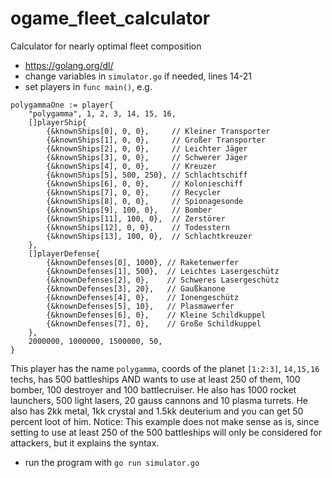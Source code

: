 # ogame_fleet_calculator
Calculator for nearly optimal fleet composition

- https://golang.org/dl/
- change variables in `simulator.go` if needed, lines 14-21
- set players in `func main()`, e.g.

```
polygammaOne := player{
    "polygamma", 1, 2, 3, 14, 15, 16,
    []playerShip{
        {&knownShips[0], 0, 0},     // Kleiner Transporter
        {&knownShips[1], 0, 0},     // Großer Transporter
        {&knownShips[2], 0, 0},     // Leichter Jäger
        {&knownShips[3], 0, 0},     // Schwerer Jäger
        {&knownShips[4], 0, 0},     // Kreuzer
        {&knownShips[5], 500, 250}, // Schlachtschiff
        {&knownShips[6], 0, 0},     // Kolonieschiff
        {&knownShips[7], 0, 0},     // Recycler
        {&knownShips[8], 0, 0},     // Spionagesonde
        {&knownShips[9], 100, 0},   // Bomber
        {&knownShips[11], 100, 0},  // Zerstörer
        {&knownShips[12], 0, 0},    // Todesstern
        {&knownShips[13], 100, 0},  // Schlachtkreuzer
    },
    []playerDefense{
        {&knownDefenses[0], 1000}, // Raketenwerfer
        {&knownDefenses[1], 500},  // Leichtes Lasergeschütz
        {&knownDefenses[2], 0},    // Schweres Lasergeschütz
        {&knownDefenses[3], 20},   // Gaußkanone
        {&knownDefenses[4], 0},    // Ionengeschütz
        {&knownDefenses[5], 10},   // Plasmawerfer
        {&knownDefenses[6], 0},    // Kleine Schildkuppel
        {&knownDefenses[7], 0},    // Große Schildkuppel
    },
    2000000, 1000000, 1500000, 50,
}
```

This player has the name `polygamma`, coords of the planet `[1:2:3]`, `14,15,16` techs, has 500 battleships AND wants to use at least 250 of them,
100 bomber, 100 destroyer and 100 battlecruiser.
He also has 1000 rocket launchers, 500 light lasers, 20 gauss cannons and 10 plasma turrets.
He also has 2kk metal, 1kk crystal and 1.5kk deuterium and you can get 50 percent loot of him.
Notice: This example does not make sense as is, since setting to use at least 250 of the 500 battleships will only be considered for attackers, but it explains the syntax.

- run the program with `go run simulator.go`
